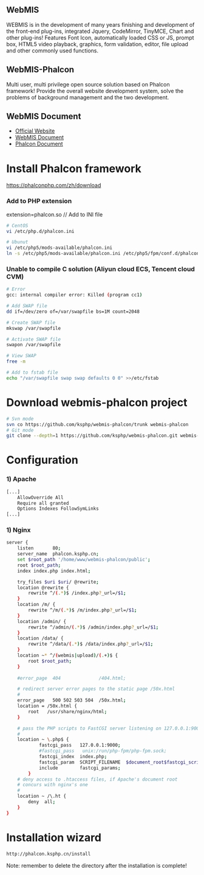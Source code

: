 ## WebMIS
WEBMIS is in the development of many years finishing and development of the front-end plug-ins, integrated Jquery, CodeMirror, TinyMCE, Chart and other plug-ins! Features Font Icon, automatically loaded CSS or JS, prompt box, HTML5 video playback, graphics, form validation, editor, file upload and other commonly used functions.

## WebMIS-Phalcon
Multi user, multi privilege open source solution based on Phalcon framework! Provide the overall website development system, solve the problems of background management and the two development.

## WebMIS Document

* [Official Website](https://ksphp.github.io/)
* [WebMIS Document](https://ksphp.github.io/docs/WebMIS/)
* [Phalcon Document](https://docs.phalconphp.com/zh/latest/index.html)


# Install Phalcon framework
https://phalconphp.com/zh/download

### Add to PHP extension
extension=phalcon.so    // Add to INI file
```bash
# CentOS
vi /etc/php.d/phalcon.ini

# Ubunut
vi /etc/php5/mods-available/phalcon.ini
ln -s /etc/php5/mods-available/phalcon.ini /etc/php5/fpm/conf.d/phalcon.ini
```

### Unable to compile C solution (Aliyun cloud ECS, Tencent cloud CVM)
```bash
# Error
gcc: internal compiler error: Killed (program cc1)

# Add SWAP file
dd if=/dev/zero of=/var/swapfile bs=1M count=2048

# Create SWAP file
mkswap /var/swapfile

# Activate SWAP file
swapon /var/swapfile

# View SWAP
free -m

# Add to fstab file
echo "/var/swapfile swap swap defaults 0 0" >>/etc/fstab

```

# Download webmis-phalcon project
```bash
# Svn mode
svn co https://github.com/ksphp/webmis-phalcon/trunk webmis-phalcon
# Git mode
git clone --depth=1 https://github.com/ksphp/webmis-phalcon.git webmis-phalcon
```

# Configuration
### 1) Apache
```bash
[...]
    AllowOverride All
    Require all granted
    Options Indexes FollowSymLinks
[...]
```

### 1) Nginx
```bash
server {
    listen       80;
    server_name  phalcon.ksphp.cn;
    set $root_path '/home/www/webmis-phalcon/public';
    root $root_path;
    index index.php index.html;

    try_files $uri $uri/ @rewrite;
    location @rewrite {
        rewrite ^/(.*)$ /index.php?_url=/$1;
    }
    location /m/ {
        rewrite ^/m/(.*)$ /m/index.php?_url=/$1;
    }
    location /admin/ {
        rewrite ^/admin/(.*)$ /admin/index.php?_url=/$1;
    }
    location /data/ {
        rewrite ^/data/(.*)$ /data/index.php?_url=/$1;
    }
    location ~* ^/(webmis|upload)/(.+)$ {
        root $root_path;
    }
 
    #error_page  404              /404.html;

    # redirect server error pages to the static page /50x.html
    #
    error_page   500 502 503 504  /50x.html;
    location = /50x.html {
        root   /usr/share/nginx/html;
    }

    # pass the PHP scripts to FastCGI server listening on 127.0.0.1:9000
    #
    location ~ \.php$ {
            fastcgi_pass   127.0.0.1:9000;
            #fastcgi_pass   unix:/run/php-fpm/php-fpm.sock;
            fastcgi_index  index.php;
            fastcgi_param  SCRIPT_FILENAME  $document_root$fastcgi_script_name;
            include        fastcgi_params;
        }
    # deny access to .htaccess files, if Apache's document root
    # concurs with nginx's one
    #
    location ~ /\.ht {
        deny  all;
    }
}
```

# Installation wizard
```bash
http://phalcon.ksphp.cn/install
```
Note: remember to delete the directory after the installation is complete!
